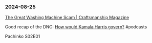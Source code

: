### 2024-08-25

[The Great Washing Machine Scam | Craftsmanship Magazine](https://craftsmanship.net/the-great-washing-machine-scam/)

Good recap of the DNC: [How would Kamala Harris govern?](https://www.economist.com/podcasts/2024/08/23/how-would-kamala-harris-govern) #podcasts

Pachinko S02E01
